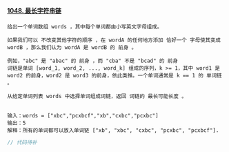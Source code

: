#### [1048. 最长字符串链](https://leetcode-cn.com/problems/longest-string-chain/)

```
给出一个单词数组 words ，其中每个单词都由小写英文字母组成。

如果我们可以 不改变其他字符的顺序 ，在 wordA 的任何地方添加 恰好一个 字母使其变成 wordB ，那么我们认为 wordA 是 wordB 的 前身 。

例如，"abc" 是 "abac" 的 前身 ，而 "cba" 不是 "bcad" 的 前身
词链是单词 [word_1, word_2, ..., word_k] 组成的序列，k >= 1，其中 word1 是 word2 的前身，word2 是 word3 的前身，依此类推。一个单词通常是 k == 1 的 单词链 。

从给定单词列表 words 中选择单词组成词链，返回 词链的 最长可能长度 。


输入：words = ["xbc","pcxbcf","xb","cxbc","pcxbc"]
输出：5
解释：所有的单词都可以放入单词链 ["xb", "xbc", "cxbc", "pcxbc", "pcxbcf"].

```



```Java
// 代码待补
```



